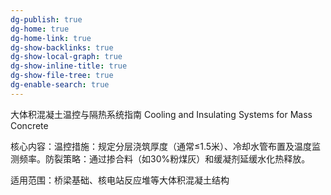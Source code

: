 ```yaml
---
dg-publish: true
dg-home: true
dg-home-link: true
dg-show-backlinks: true
dg-show-local-graph: true
dg-show-inline-title: true
dg-show-file-tree: true
dg-enable-search: true
---
```

大体积混凝土温控与隔热系统指南
Cooling and Insulating Systems for Mass Concrete

核心内容​​：
​​温控措施​​：规定分层浇筑厚度（通常≤1.5米）、冷却水管布置及温度监测频率。
​​防裂策略​​：通过掺合料（如30%粉煤灰）和缓凝剂延缓水化热释放。

​​适用范围​​：桥梁基础、核电站反应堆等大体积混凝土结构